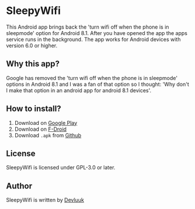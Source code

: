 # SleepyWifi
This Android app brings back the 'turn wifi off when the phone is in sleepmode' option for Android 8.1.
After you have opened the app the apps service runs in the background. The app works for Android devices with version 6.0 or higher.

## Why this app?
Google has removed the 'turn wifi off when the phone is in sleepmode' options in Android 8.1 and I was a fan of that option so I thought: 'Why don't I make that option in an android app for android 8.1 devices'.

## How to install?
 1. Download on [Google Play](https://play.google.com/store/apps/details?id=nl.devluuk.sleepywifi)
 2. Download on [F-Droid](https://f-droid.org/packages/nl.devluuk.sleepywifi/)
 2. Download `.apk` from [Github](https://github.com/DevLuuk/SleepyWifi/releases)

## License
SleepyWifi is licensed under GPL-3.0 or later.

## Author
SleepyWifi is written by [Devluuk](https://luukpeterse.nl "Devluuk Homepage")
